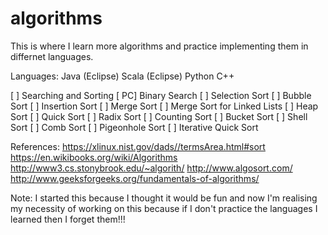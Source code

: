 # algorithms

This is where I learn more algorithms and practice implementing them in differnet languages. 

Languages: 
Java (Eclipse)
Scala (Eclipse)
Python 
C++

[ ] Searching and Sorting
  [  PC] Binary Search
  [    ] Selection Sort
  [    ] Bubble Sort
  [    ] Insertion Sort
  [    ] Merge Sort
  [    ] Merge Sort for Linked Lists
  [    ] Heap Sort
  [    ] Quick Sort
  [    ] Radix Sort
  [    ] Counting Sort
  [    ] Bucket Sort
  [    ] Shell Sort
  [    ] Comb Sort
  [    ] Pigeonhole Sort
  [    ] Iterative Quick Sort

References: 
https://xlinux.nist.gov/dads//termsArea.html#sort
https://en.wikibooks.org/wiki/Algorithms
http://www3.cs.stonybrook.edu/~algorith/
http://www.algosort.com/
http://www.geeksforgeeks.org/fundamentals-of-algorithms/

Note: I started this because I thought it would be fun and now I'm realising my necessity of working on this because if I don't practice the languages I learned then I forget them!!!